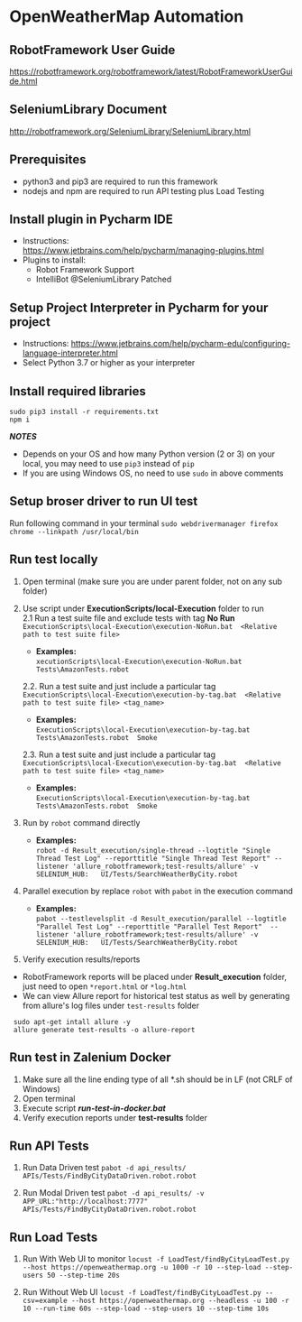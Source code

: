 # OpenWeatherMap Automation
## RobotFramework User Guide
https://robotframework.org/robotframework/latest/RobotFrameworkUserGuide.html

## SeleniumLibrary Document
http://robotframework.org/SeleniumLibrary/SeleniumLibrary.html  


## Prerequisites
- python3 and pip3 are required to run this framework 
- nodejs and npm are required to run API testing plus Load Testing 


## Install plugin in Pycharm IDE
- Instructions:  
https://www.jetbrains.com/help/pycharm/managing-plugins.html  
- Plugins to install:
  - Robot Framework Support
  - IntelliBot @SeleniumLibrary Patched

## Setup Project Interpreter in Pycharm for your project
- Instructions: 
https://www.jetbrains.com/help/pycharm-edu/configuring-language-interpreter.html
- Select Python 3.7 or higher as your interpreter

## Install required libraries 
```
sudo pip3 install -r requirements.txt
npm i
```
 

*__NOTES__*  
- Depends on your OS and how many Python version (2 or 3) on your local, you may need to use `pip3` instead of `pip`
- If you are using Windows OS, no need to use `sudo` in above comments

## Setup broser driver to run UI test  
Run following command in your terminal 
`sudo webdrivermanager firefox chrome --linkpath /usr/local/bin`


## Run test locally
1. Open terminal (make sure you are under parent folder, not on any sub folder)  
2. Use script under __ExecutionScripts/local-Execution__ folder to run  
    2.1 Run a test suite file and exclude tests with tag __No Run__   
`ExecutionScripts\local-Execution\execution-NoRun.bat  <Relative path to test suite file>`  
    - **Examples:**  
`xecutionScripts\local-Execution\execution-NoRun.bat  Tests\AmazonTests.robot`  

   2.2. Run a test suite and just include a particular tag  
`ExecutionScripts\local-Execution\execution-by-tag.bat  <Relative path to test suite file> <tag_name> `  
    - **Examples:**     
`ExecutionScripts\local-Execution\execution-by-tag.bat  Tests\AmazonTests.robot  Smoke`    
  
    2.3. Run a test suite and just include a particular tag    
`ExecutionScripts\local-Execution\execution-by-tag.bat  <Relative path to test suite file> <tag_name> `  
    - **Examples:**     
`ExecutionScripts\local-Execution\execution-by-tag.bat  Tests\AmazonTests.robot  Smoke`

3. Run by `robot` command directly
    - **Examples:**   
`robot -d Result_execution/single-thread --logtitle "Single Thread Test Log" --reporttitle "Single Thread Test Report" --listener 'allure_robotframework;test-results/allure' -v SELENIUM_HUB:   UI/Tests/SearchWeatherByCity.robot`

4. Parallel execution by replace `robot` with `pabot` in the execution command
    - **Examples:**  
`pabot --testlevelsplit -d Result_execution/parallel --logtitle "Parallel Test Log" --reporttitle "Parallel Test Report"  --listener 'allure_robotframework;test-results/allure' -v SELENIUM_HUB:   UI/Tests/SearchWeatherByCity.robot`
  
5. Verify execution results/reports
- RobotFramework reports will be placed under **Result_execution** folder, just need to open `*report.html` or `*log.html`
- We can view Allure report for historical test status as well by generating from allure's log files under `test-results` folder  
```
 sudo apt-get intall allure -y 
 allure generate test-results -o allure-report
```

## Run test in Zalenium Docker
1. Make sure all the line ending type of all *.sh should be in LF (not CRLF of Windows)
2. Open terminal
3. Execute script __*run-test-in-docker.bat*__ 
4. Verify execution reports under **test-results** folder

## Run API Tests
1. Run Data Driven test 
`pabot -d api_results/  APIs/Tests/FindByCityDataDriven.robot.robot`

2. Run Modal Driven test 
`pabot -d api_results/ -v APP_URL:"http://localhost:7777" APIs/Tests/FindByCityDataDriven.robot.robot`

## Run Load Tests
1. Run With Web UI to monitor
`locust -f LoadTest/findByCityLoadTest.py  --host https://openweathermap.org -u 1000 -r 10 --step-load --step-users 50 --step-time 20s`

2. Run Without Web UI
`locust -f LoadTest/findByCityLoadTest.py --csv=example --host https://openweathermap.org --headless -u 100 -r 10 --run-time 60s --step-load --step-users 10 --step-time 10s`